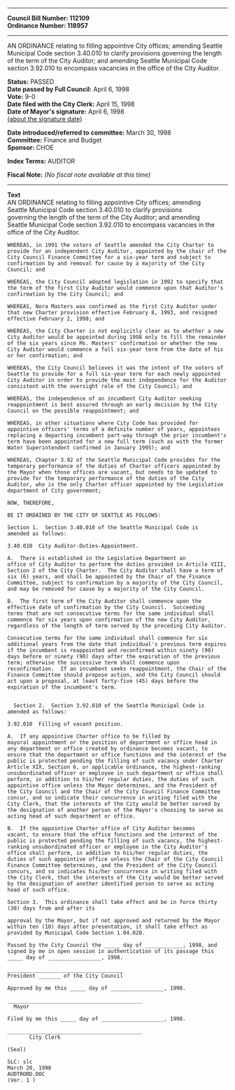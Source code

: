 * * * * *  
  
**Council Bill Number: [](#h0)[](#h2)112109**   
**Ordinance Number: 118957**  
  
* * * * *  
  
AN ORDINANCE relating to filling appointive City offices; amending Seattle Municipal Code section 3.40.010 to clarify provisions governing the length of the term of the City Auditor; and amending Seattle Municipal Code section 3.92.010 to encompass vacancies in the office of the City Auditor.  
  
**Status:** PASSED   
**Date passed by Full Council:** April 6, 1998   
**Vote:** 9-0   
**Date filed with the City Clerk:** April 15, 1998   
**Date of Mayor's signature:** April 6, 1998   
[(about the signature date)](/~public/approvaldate.htm)   
  
  
**Date introduced/referred to committee:** March 30, 1998   
**Committee:** Finance and Budget   
**Sponsor:** CHOE   
  
**Index Terms:** AUDITOR  
  
**Fiscal Note:** *(No fiscal note available at this time)*  
  
* * * * *  
  
**Text**  
    AN ORDINANCE relating to filling appointive City offices; amending  
    Seattle Municipal Code section 3.40.010 to clarify provisions  
    governing the length of the term of the City Auditor; and amending  
    Seattle Municipal Code section 3.92.010 to encompass vacancies in the  
    office of the City Auditor.  
  
    WHEREAS, in 1991 the voters of Seattle amended the City Charter to  
    provide for an independent City Auditor, appointed by the chair of the  
    City Council Finance Committee for a six-year term and subject to  
    confirmation by and removal for cause by a majority of the City  
    Council; and  
  
    WHEREAS, the City Council adopted legislation in 1992 to specify that  
    the term of the first City Auditor would commence upon that Auditor's  
    confirmation by the City Council; and  
  
    WHEREAS, Nora Masters was confirmed as the first City Auditor under  
    that new Charter provision effective February 8, 1993, and resigned  
    effective February 2, 1998; and  
  
    WHEREAS, the City Charter is not explicitly clear as to whether a new  
    City Auditor would be appointed during 1998 only to fill the remainder  
    of the six years since Ms. Masters' confirmation or whether the new  
    City Auditor would commence a full six-year term from the date of his  
    or her confirmation; and  
  
    WHEREAS, the City Council believes it was the intent of the voters of  
    Seattle to provide for a full six-year term for each newly appointed  
    City Auditor in order to provide the most independence for the Auditor  
    consistent with the oversight role of the City Council; and  
  
    WHEREAS, the independence of an incumbent City Auditor seeking  
    reappointment is best assured through an early decision by the City  
    Council on the possible reappointment; and  
  
    WHEREAS, in other situations where City Code has provided for  
    appointive officers' terms of a definite number of years, appointees  
    replacing a departing incumbent part-way through the prior incumbent's  
    term have been appointed for a new full term (such as with the former  
    Water Superintendent confirmed in January 1995); and  
  
    WHEREAS, Chapter 3.92 of the Seattle Municipal Code provides for the  
    temporary performance of the duties of Charter officers appointed by  
    the Mayor when those offices are vacant, but needs to be updated to  
    provide for the temporary performance of the duties of the City  
    Auditor, who is the only Charter officer appointed by the Legislative  
    department of City government;  
  
    NOW, THEREFORE,  
  
    BE IT ORDAINED BY THE CITY OF SEATTLE AS FOLLOWS:  
  
    Section 1.  Section 3.40.010 of the Seattle Municipal Code is  
    amended as follows:  
  
    3.40.010  City Auditor-Duties-Appointment.  
  
    A.  There is established in the Legislative Department an  
    office of City Auditor to perform the duties provided in Article VIII,  
    Section 2 of the City Charter.  The City Auditor shall have a term of  
    six (6) years, and shall be appointed by the Chair of the Finance  
    Committee, subject to confirmation by a majority of the City Council,  
    and may be removed for cause by a majority of the City Council.  
  
    B.  The first term of the City Auditor shall commence upon the  
    effective date of confirmation by the City Council.  Succeeding  
    terms that are not consecutive terms for the same individual shall  
    commence for six years upon confirmation of the new City Auditor,  
    regardless of the length of term served by the preceding City Auditor.  
  
    Consecutive terms for the same individual shall commence for six  
    additional years from the date that individual's previous term expires  
    if the incumbent is reappointed and reconfirmed within ninety (90)  
    days before or ninety (90) days after the expiration of the previous  
    term; otherwise the successive term shall commence upon  
    reconfirmation.  If an incumbent seeks reappointment, the Chair of the  
    Finance Committee should propose action, and the City Council should  
    act upon a proposal, at least forty-five (45) days before the  
    expiration of the incumbent's term.  
  
  
      Section 2.  Section 3.92.010 of the Seattle Municipal Code is  
    amended as follows:  
  
    3.92.010  Filling of vacant position.  
  
    A.  If any appointive Charter office to be filled by  
    mayoral appointment or the position of department or office head in  
    any department or office created by ordinance becomes vacant, to  
    ensure that the department or office functions and the interest of the  
    public is protected pending the filling of such vacancy under Charter  
    Article XIX, Section 6, or applicable ordinance, the highest-ranking  
    unsubordinated officer or employee in such department or office shall  
    perform, in addition to his/her regular duties, the duties of such  
    appointive office unless the Mayor determines, and the President of  
    the City Council and the Chair of the City Council Finance Committee  
    concur, and so indicate their concurrence in writing filed with the  
    City Clerk, that the interests of the City would be better served by  
    the designation of another person of the Mayor's choosing to serve as  
    acting head of such department or office.  
  
    B.  If the appointive Charter office of City Auditor becomes  
    vacant, to ensure that the office functions and the interest of the  
    public is protected pending the filling of such vacancy, the highest-  
    ranking unsubordinated officer or employee in the City Auditor's  
    office shall perform, in addition to his/her regular duties, the  
    duties of such appointive office unless the Chair of the City Council  
    Finance Committee determines, and the President of the City Council  
    concurs, and so indicates his/her concurrence in writing filed with  
    the City Clerk, that the interests of the City would be better served  
    by the designation of another identified person to serve as acting  
    head of such office.  
  
    Section 3.  This ordinance shall take effect and be in force thirty  
    (30) days from and after its  
  
    approval by the Mayor, but if not approved and returned by the Mayor  
    within ten (10) days after presentation, it shall take effect as  
    provided by Municipal Code Section 1.04.020.  
  
    Passed by the City Council the _____ day of ____________, 1998, and  
    signed by me in open session in authentication of its passage this  
    _____ day of _________________, 1998.  
  
    _____________________________________  
    President _______ of the City Council  
  
    Approved by me this _____ day of _________________, 1998.  
  
    ___________________________________________  
      Mayor  
  
    Filed by me this _____ day of ____________________, 1998.  
  
    ___________________________________________  
           City Clerk  
  
    (Seal)  
  
    SLC: slc  
    March 20, 1998  
    AUDTRORD.DOC  
    (Ver. 1 )  
